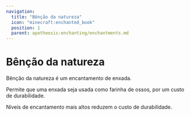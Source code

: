 ```yaml
---
navigation:
  title: "Bênção da natureza"
  icon: "minecraft:enchanted_book"
  position: 1
  parent: apotheosis:enchanting/enchantments.md
---
```


# Bênção da natureza

<Color id="blue">Bênção da natureza</Color> é um encantamento de enxada.

Permite que uma enxada seja usada como farinha de ossos, por um custo de durabilidade.

Níveis de encantamento mais altos reduzem o custo de durabilidade.

